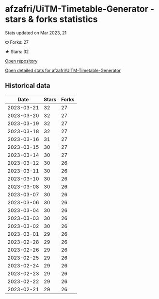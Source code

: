 # afzafri/UiTM-Timetable-Generator - stars & forks statistics

Stats updated on Mar 2023, 21

☋ Forks: 27

★ Stars: 32

[Open repository](https://github.com/afzafri/UiTM-Timetable-Generator)

[Open detailed stats for afzafri/UiTM-Timetable-Generator](https://reviewgithub.com/rep/afzafri/UiTM-Timetable-Generator)

## Historical data
| Date | Stars | Forks |
|------|-------|-------|
| 2023-03-21 | 32 | 27 | 
| 2023-03-20 | 32 | 27 | 
| 2023-03-19 | 32 | 27 | 
| 2023-03-18 | 32 | 27 | 
| 2023-03-16 | 31 | 27 | 
| 2023-03-15 | 30 | 27 | 
| 2023-03-14 | 30 | 27 | 
| 2023-03-12 | 30 | 26 | 
| 2023-03-11 | 30 | 26 | 
| 2023-03-10 | 30 | 26 | 
| 2023-03-08 | 30 | 26 | 
| 2023-03-07 | 30 | 26 | 
| 2023-03-06 | 30 | 26 | 
| 2023-03-04 | 30 | 26 | 
| 2023-03-03 | 30 | 26 | 
| 2023-03-02 | 30 | 26 | 
| 2023-03-01 | 29 | 26 | 
| 2023-02-28 | 29 | 26 | 
| 2023-02-26 | 29 | 26 | 
| 2023-02-25 | 29 | 26 | 
| 2023-02-24 | 29 | 26 | 
| 2023-02-23 | 29 | 26 | 
| 2023-02-22 | 29 | 26 | 
| 2023-02-21 | 29 | 26 | 

